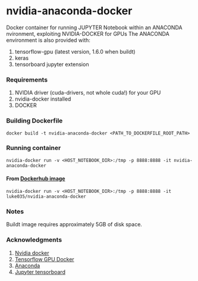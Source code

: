 # nvidia-anaconda-docker
Docker container for running JUPYTER Notebook within an ANACONDA nvironment, exploiting NVIDIA-DOCKER for GPUs
The ANACONDA environment is also provided with:
1. tensorflow-gpu (latest version, 1.6.0 when buildt)
2. keras
3. tensorboard jupyter extension

### Requirements
1. NVIDIA driver (cuda-drivers, not whole cuda!) for your GPU
2. nvidia-docker installed
2. DOCKER

### Building Dockerfile
```
docker build -t nvidia-anaconda-docker <PATH_TO_DOCKERFILE_ROOT_PATH>
```

### Running container
```
nvidia-docker run -v <HOST_NOTEBOOK_DIR>:/tmp -p 8888:8888 -it nvidia-anaconda-docker
```

#### From [Dockerhub image](https://hub.docker.com/r/luke035/nvidia-anaconda-docker/)
```
nvidia-docker run -v <HOST_NOTEBOOK_DIR>:/tmp -p 8888:8888 -it luke035/nvidia-anaconda-docker
```

### Notes
Buildt image requires approximately 5GB of disk space. 

### Acknowledgments
1. [Nvidia docker](https://github.com/NVIDIA/nvidia-docker)
2. [Tensorflow GPU Docker](https://github.com/tensorflow/tensorflow/tree/master/tensorflow/tools/docker)
3. [Anaconda](https://github.com/ContinuumIO/docker-images)
4. [Jupyter tensorboard](https://github.com/lspvic/jupyter_tensorboard)
